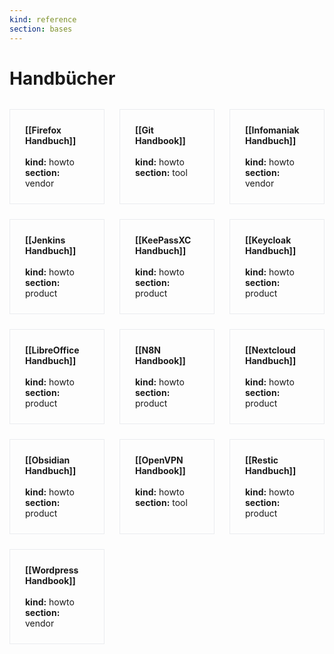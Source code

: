 ```yaml
---
kind: reference
section: bases
---
```


# Handbücher

<div style="display: grid; grid-template-columns: repeat(3, 1fr); gap: 1.5rem; margin: 2rem 0;">
  <div style="border: 1px solid #eaecef; padding: 1.5rem;">
    <strong>[[Firefox Handbuch]]</strong><br/><br/>
    <strong>kind:</strong> howto<br/>
    <strong>section:</strong> vendor<br/>
  </div>
  <div style="border: 1px solid #eaecef; padding: 1.5rem;">
    <strong>[[Git Handbook]]</strong><br/><br/>
    <strong>kind:</strong> howto<br/>
    <strong>section:</strong> tool<br/>
  </div>
  <div style="border: 1px solid #eaecef; padding: 1.5rem;">
    <strong>[[Infomaniak Handbuch]]</strong><br/><br/>
    <strong>kind:</strong> howto<br/>
    <strong>section:</strong> vendor<br/>
  </div>
  <div style="border: 1px solid #eaecef; padding: 1.5rem;">
    <strong>[[Jenkins Handbuch]]</strong><br/><br/>
    <strong>kind:</strong> howto<br/>
    <strong>section:</strong> product<br/>
  </div>
  <div style="border: 1px solid #eaecef; padding: 1.5rem;">
    <strong>[[KeePassXC Handbuch]]</strong><br/><br/>
    <strong>kind:</strong> howto<br/>
    <strong>section:</strong> product<br/>
  </div>
  <div style="border: 1px solid #eaecef; padding: 1.5rem;">
    <strong>[[Keycloak Handbuch]]</strong><br/><br/>
    <strong>kind:</strong> howto<br/>
    <strong>section:</strong> product<br/>
  </div>
  <div style="border: 1px solid #eaecef; padding: 1.5rem;">
    <strong>[[LibreOffice Handbuch]]</strong><br/><br/>
    <strong>kind:</strong> howto<br/>
    <strong>section:</strong> product<br/>
  </div>
  <div style="border: 1px solid #eaecef; padding: 1.5rem;">
    <strong>[[N8N Handbook]]</strong><br/><br/>
    <strong>kind:</strong> howto<br/>
    <strong>section:</strong> product<br/>
  </div>
  <div style="border: 1px solid #eaecef; padding: 1.5rem;">
    <strong>[[Nextcloud Handbuch]]</strong><br/><br/>
    <strong>kind:</strong> howto<br/>
    <strong>section:</strong> product<br/>
  </div>
  <div style="border: 1px solid #eaecef; padding: 1.5rem;">
    <strong>[[Obsidian Handbuch]]</strong><br/><br/>
    <strong>kind:</strong> howto<br/>
    <strong>section:</strong> product<br/>
  </div>
  <div style="border: 1px solid #eaecef; padding: 1.5rem;">
    <strong>[[OpenVPN Handbook]]</strong><br/><br/>
    <strong>kind:</strong> howto<br/>
    <strong>section:</strong> tool<br/>
  </div>
  <div style="border: 1px solid #eaecef; padding: 1.5rem;">
    <strong>[[Restic Handbuch]]</strong><br/><br/>
    <strong>kind:</strong> howto<br/>
    <strong>section:</strong> product<br/>
  </div>
  <div style="border: 1px solid #eaecef; padding: 1.5rem;">
    <strong>[[Wordpress Handbook]]</strong><br/><br/>
    <strong>kind:</strong> howto<br/>
    <strong>section:</strong> vendor<br/>
  </div>
</div>

